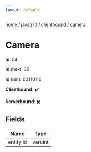 ```yaml
---
layout: default
---
```


[home](/)  /  [java210](/protocol/java210)  /  [clientbound](/protocol/java210/clientbound)  /  camera

# Camera

**Id**: 54

**Id** (hex): 36

**Id** (bin): 00110110

**Clientbound**: ✔️

**Serverbound**: ✖️

## Fields

Name | Type
---|---
entity id | varuint

